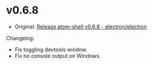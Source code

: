 # v0.6.8

* Original: [Release atom-shell v0.6.8 - electron/electron](https://github.com/electron/electron/releases/tag/v0.6.8)

Changelog:

* Fix toggling devtools window.
* Fix no console output on Windows.
